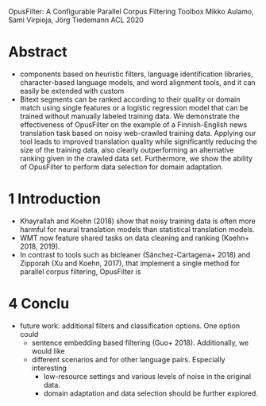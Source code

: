 OpusFilter: A Configurable Parallel Corpus Filtering Toolbox 
Mikko Aulamo, Sami Virpioja, Jörg Tiedemann
ACL 2020

# Abstract

* components based on 
  heuristic filters, language identification libraries, character-based language
  models, and word alignment tools, and it can easily be extended with custom
* Bitext segments can be ranked according to their quality or domain match using
  single features or a logistic regression model that can be trained without
  manually labeled training data. We demonstrate the effectiveness of OpusFilter
  on the example of a Finnish-English news translation task based on noisy
  web-crawled training data. Applying our tool leads to improved translation
  quality while significantly reducing the size of the training data, also
  clearly outperforming an alternative ranking given in the crawled data set.
  Furthermore, we show the ability of OpusFilter to perform data selection for
  domain adaptation.

# 1 Introduction

* Khayrallah and Koehn (2018) show that noisy training data is often more
  harmful for neural translation models than statistical translation models.
* WMT now feature shared tasks on data cleaning and ranking (Koehn+ 2018, 2019).
* In contrast to tools 
  such as bicleaner (Sánchez-Cartagena+ 2018) and Zipporah (Xu and Koehn, 2017),
  that implement a single method for parallel corpus filtering, OpusFilter is

# 4 Conclu

* future work: additional filters and classification options. One option could
  * sentence embedding based filtering (Guo+ 2018).  Additionally, we would like
  * different scenarios and for other language pairs.  Especially interesting
    * low-resource settings and various levels of noise in the original data.
    * domain adaptation and data selection should be further explored.
